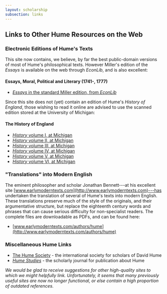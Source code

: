 ```yaml
---
layout: scholarship
subsection: links
---
```

## Links to Other Hume Resources on the Web

### Electronic Editions of Hume's Texts

This site now contains, we believe, by far the best public-domain versions of most of Hume's philosophical texts. However Miller's edition of the *Essays* is available on the web through *EconLib*, and is also excellent:

#### Essays, Moral, Political and Literary (1741-, 1777)

- [*Essays* in the standard Miller edition, from *EconLib*](http://www.econlib.org/library/LFBooks/Hume/hmMPL.html)

Since this site does not (yet) contain an edition of Hume's *History of England*, those wishing to read it online are advised to use the scanned edition stored at the University of Michigan:

#### The History of England

- [*History* volume I, at Michigan](http://www.hti.umich.edu/cgi/t/text/text-idx?c=moa;cc=moa;view=toc;idno=AAZ9879.0001.001)
- [*History* volume II, at Michigan](http://www.hti.umich.edu/cgi/t/text/text-idx?c=moa;cc=moa;view=toc;idno=AAZ9879.0002.001)
- [*History* volume III, at Michigan](http://www.hti.umich.edu/cgi/t/text/text-idx?c=moa;cc=moa;view=toc;idno=AAZ9879.0003.001)
- [*History* volume IV, at Michigan](http://www.hti.umich.edu/cgi/t/text/text-idx?c=moa;cc=moa;view=toc;idno=AAZ9879.0004.001)
- [*History* volume V, at Michigan](http://www.hti.umich.edu/cgi/t/text/text-idx?c=moa;cc=moa;view=toc;idno=AAZ9879.0005.001)
- [*History* volume VI, at Michigan](http://www.hti.umich.edu/cgi/t/text/text-idx?c=moa;cc=moa;view=toc;idno=AAZ9879.0006.001)

### "Translations" into Modern English

The eminent philosopher and scholar Jonathan Bennett---at his excellent site [www.earlymoderntexts.com](http://www.earlymoderntexts.com)---has undertaken the translation of several of Hume's texts into modern English. These translations preserve much of the style of the originals, and their argumentative structure, but replace the eighteenth century words and phrases that can cause serious difficulty for non-specialist readers. The complete files are downloadable as PDFs, and can be found here:

- [www.earlymoderntexts.com/authors/hume](http://www.earlymoderntexts.com/authors/hume)

### Miscellaneous Hume Links

- [The Hume Society](http://www.humesociety.org) - the international society for scholars of David Hume
- [*Hume Studies*](http://www.humestudies.org) - the scholarly journal for publication about Hume

_We would be glad to receive suggestions for other high-quality sites to which we might helpfully link. Unfortunately, it seems that many previously useful sites are now no longer functional, or else contain a high proportion of outdated references._
